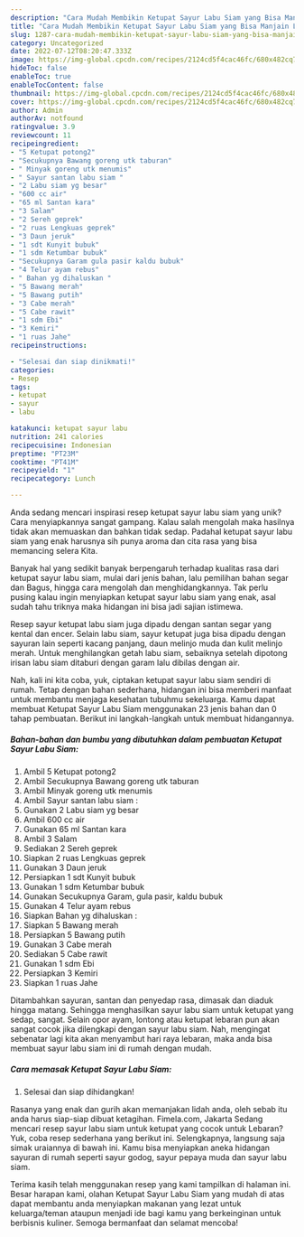 ```yaml
---
description: "Cara Mudah Membikin Ketupat Sayur Labu Siam yang Bisa Manjain Lidah"
title: "Cara Mudah Membikin Ketupat Sayur Labu Siam yang Bisa Manjain Lidah"
slug: 1287-cara-mudah-membikin-ketupat-sayur-labu-siam-yang-bisa-manjain-lidah
category: Uncategorized
date: 2022-07-12T08:20:47.333Z
image: https://img-global.cpcdn.com/recipes/2124cd5f4cac46fc/680x482cq70/ketupat-sayur-labu-siam-foto-resep-utama.jpg
hideToc: false
enableToc: true
enableTocContent: false
thumbnail: https://img-global.cpcdn.com/recipes/2124cd5f4cac46fc/680x482cq70/ketupat-sayur-labu-siam-foto-resep-utama.jpg
cover: https://img-global.cpcdn.com/recipes/2124cd5f4cac46fc/680x482cq70/ketupat-sayur-labu-siam-foto-resep-utama.jpg
author: Admin
authorAv: notfound
ratingvalue: 3.9
reviewcount: 11
recipeingredient:
- "5 Ketupat potong2"
- "Secukupnya Bawang goreng utk taburan"
- " Minyak goreng utk menumis"
- " Sayur santan labu siam "
- "2 Labu siam yg besar"
- "600 cc air"
- "65 ml Santan kara"
- "3 Salam"
- "2 Sereh geprek"
- "2 ruas Lengkuas geprek"
- "3 Daun jeruk"
- "1 sdt Kunyit bubuk"
- "1 sdm Ketumbar bubuk"
- "Secukupnya Garam gula pasir kaldu bubuk"
- "4 Telur ayam rebus"
- " Bahan yg dihaluskan "
- "5 Bawang merah"
- "5 Bawang putih"
- "3 Cabe merah"
- "5 Cabe rawit"
- "1 sdm Ebi"
- "3 Kemiri"
- "1 ruas Jahe"
recipeinstructions:

- "Selesai dan siap dinikmati!"
categories:
- Resep
tags:
- ketupat
- sayur
- labu

katakunci: ketupat sayur labu 
nutrition: 241 calories
recipecuisine: Indonesian
preptime: "PT23M"
cooktime: "PT41M"
recipeyield: "1"
recipecategory: Lunch

---
```





Anda sedang mencari inspirasi resep ketupat sayur labu siam yang unik? Cara menyiapkannya sangat gampang. Kalau salah mengolah maka hasilnya tidak akan memuaskan dan bahkan tidak sedap. Padahal ketupat sayur labu siam yang enak harusnya sih punya aroma dan cita rasa yang bisa memancing selera Kita.





Banyak hal yang sedikit banyak berpengaruh terhadap kualitas rasa dari ketupat sayur labu siam, mulai dari jenis bahan, lalu pemilihan bahan segar dan Bagus, hingga cara mengolah dan menghidangkannya. Tak perlu pusing kalau ingin menyiapkan ketupat sayur labu siam yang enak,      asal sudah tahu triknya maka hidangan ini bisa jadi sajian istimewa.














Resep sayur ketupat labu siam juga dipadu dengan santan segar yang kental dan encer. Selain labu siam, sayur ketupat juga bisa dipadu dengan sayuran lain seperti kacang panjang, daun melinjo muda dan kulit melinjo merah. Untuk menghilangkan getah labu siam, sebaiknya setelah dipotong irisan labu siam ditaburi dengan garam lalu dibilas dengan air.






Nah, kali ini kita coba, yuk, ciptakan ketupat sayur labu siam sendiri di rumah. Tetap dengan bahan sederhana, hidangan ini bisa memberi manfaat untuk membantu menjaga kesehatan tubuhmu sekeluarga. Kamu dapat membuat Ketupat Sayur Labu Siam menggunakan 23 jenis bahan dan 0 tahap pembuatan. Berikut ini langkah-langkah untuk membuat hidangannya.

<!--inarticleads1-->

##### Bahan-bahan dan bumbu yang dibutuhkan dalam pembuatan Ketupat Sayur Labu Siam:

1. Ambil 5 Ketupat potong2
1. Ambil Secukupnya Bawang goreng utk taburan
1. Ambil  Minyak goreng utk menumis
1. Ambil  Sayur santan labu siam :
1. Gunakan 2 Labu siam yg besar
1. Ambil 600 cc air
1. Gunakan 65 ml Santan kara
1. Ambil 3 Salam
1. Sediakan 2 Sereh geprek
1. Siapkan 2 ruas Lengkuas geprek
1. Gunakan 3 Daun jeruk
1. Persiapkan 1 sdt Kunyit bubuk
1. Gunakan 1 sdm Ketumbar bubuk
1. Gunakan Secukupnya Garam, gula pasir, kaldu bubuk
1. Gunakan 4 Telur ayam rebus
1. Siapkan  Bahan yg dihaluskan :
1. Siapkan 5 Bawang merah
1. Persiapkan 5 Bawang putih
1. Gunakan 3 Cabe merah
1. Sediakan 5 Cabe rawit
1. Gunakan 1 sdm Ebi
1. Persiapkan 3 Kemiri
1. Siapkan 1 ruas Jahe


Ditambahkan sayuran, santan dan penyedap rasa, dimasak dan diaduk hingga matang. Sehingga menghasilkan sayur labu siam untuk ketupat yang sedap, sangat. Selain opor ayam, lontong atau ketupat lebaran pun akan sangat cocok jika dilengkapi dengan sayur labu siam. Nah, mengingat sebenatar lagi kita akan menyambut hari raya lebaran, maka anda bisa membuat sayur labu siam ini di rumah dengan mudah. 

<!--inarticleads2-->

##### Cara memasak Ketupat Sayur Labu Siam:


1. Selesai dan siap dihidangkan!

Rasanya yang enak dan gurih akan memanjakan lidah anda, oleh sebab itu anda harus siap-siap dibuat ketagihan. Fimela.com, Jakarta Sedang mencari resep sayur labu siam untuk ketupat yang cocok untuk Lebaran? Yuk, coba resep sederhana yang berikut ini. Selengkapnya, langsung saja simak uraiannya di bawah ini. Kamu bisa menyiapkan aneka hidangan sayuran di rumah seperti sayur godog, sayur pepaya muda dan sayur labu siam. 

Terima kasih telah menggunakan resep yang kami tampilkan di halaman ini. Besar harapan kami, olahan Ketupat Sayur Labu Siam yang mudah di atas dapat membantu anda menyiapkan makanan yang lezat untuk keluarga/teman ataupun menjadi ide bagi kamu yang berkeinginan untuk berbisnis kuliner. Semoga bermanfaat dan selamat mencoba!
